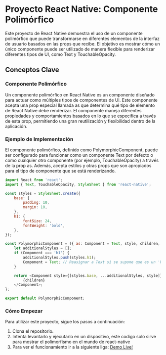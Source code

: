 # Proyecto React Native: Componente Polimórfico

Este proyecto de React Native demuestra el uso de un componente polimórfico que puede transformarse en diferentes elementos de la interfaz de usuario basados en las props que recibe. El objetivo es mostrar cómo un único componente puede ser utilizado de manera flexible para renderizar diferentes tipos de UI, como Text y TouchableOpacity.

## Conceptos Clave

### Componente Polimórfico
Un componente polimórfico en React Native es un componente diseñado para actuar como múltiples tipos de componentes de UI. Este componente acepta una prop especial llamada as que determina qué tipo de elemento de React Native debe renderizar. El componente maneja diferentes propiedades y comportamientos basados en lo que se especifica a través de esta prop, permitiendo una gran reutilización y flexibilidad dentro de la aplicación.

### Ejemplo de Implementación
El componente polimórfico, definido como PolymorphicComponent, puede ser configurado para funcionar como un componente Text por defecto o como cualquier otro componente (por ejemplo, TouchableOpacity) a través de la prop as. Además, acepta estilos y otras props que son apropiados para el tipo de componente que se está renderizando.

```javascript
import React from 'react';
import { Text, TouchableOpacity, StyleSheet } from 'react-native';

const styles = StyleSheet.create({
    base: {
        padding: 10,
        margin: 10,
    },
    h1: {
        fontSize: 24,
        fontWeight: 'bold',
    },
});

const PolymorphicComponent = ({ as: Component = Text, style, children, ...props }) => {
    let additionalStyles = [];
    if (Component === 'h1') {
        additionalStyles.push(styles.h1);
        Component = Text; // Reasignar a Text si se supone que es un 'h1'
    }

    return <Component style={[styles.base, ...additionalStyles, style]} {...props}>
        {children}
    </Component>;
};

export default PolymorphicComponent;

```

### Cómo Empezar

Para utilizar este proyecto, sigue los pasos a continuación:

1. Clona el repositorio.
2. Intenta levantarlo y ejecutarlo en un dispositivo, este codigo solo sirve para mostrar el polimorfismo en el mundo de react-native
3. Para ver el funcionamiento ir a la siguiente liga: [Demo Live!](https://snack.expo.dev/0hOw99LBDYMX9IUg7iqzP)